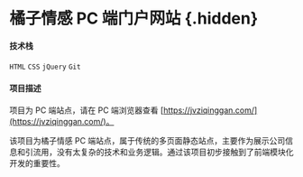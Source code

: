 # 橘子情感 PC 端门户网站 {.hidden}

#### 技术栈

`HTML` `CSS` `jQuery` `Git`

#### 项目描述

项目为 PC 端站点，请在 PC 端浏览器查看 [https://jvziqinggan.com/](https://jvziqinggan.com/)。

该项目为橘子情感 PC 端站点，属于传统的多页面静态站点，主要作为展示公司信息和引流用，没有太复杂的技术和业务逻辑。通过该项目初步接触到了前端模块化开发的重要性。

